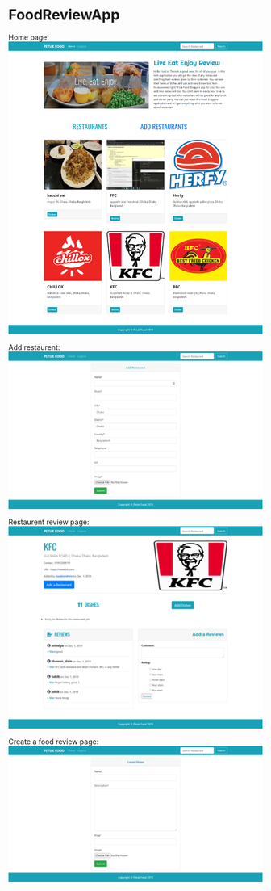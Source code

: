# FoodReviewApp
Home page: 
![](screen%20demo%201.png)

Add restaurent: 
![](screen%20demo%202.png)

Restaurent review page:
![](screen%20demo%203.png)

Create a food review page: 
![](screen%20demo%204.png)
